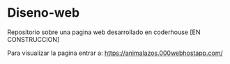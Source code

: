 # Diseno-web
Repositorio sobre una pagina web desarrollado en coderhouse [EN CONSTRUCCION]

Para visualizar la pagina entrar a: https://animalazos.000webhostapp.com/
